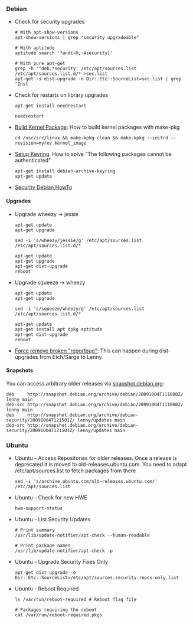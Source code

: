 ### Debian

-   Check for security upgrades

        # With apt-show-versions
        apt-show-versions | grep "security upgradeable"

        # With aptitude
        aptitude search '?and(~U,~Asecurity)'

        # With pure apt-get
        grep -h '^deb.*security' /etc/apt/sources.list /etc/apt/sources.list.d/* >sec.list
        apt-get -s dist-upgrade -o Dir::Etc::SourceList=sec.list | grep ^Inst

-   Check for restarts on library upgrades

        apt-get install needrestart

        needrestart

-   [Build Kernel
    Package](http://delicious.com/redirect?url=http%3A//tldp.org/HOWTO/Wireless-Link-sys-WPC11/x295.html):
    How to build kernel packages with make-pkg

        cd /usr/src/linux && make-kpkg clean && make-kpkg --initrd --revision=myrev kernel_image

-   [Setup
    Keyring](http://changelog.complete.org/archives/496-how-to-solve-the-following-packages-cannot-be-authenticated):
    How to solve "The following packages cannot be authenticated"

        apt-get install debian-archive-keyring
        apt-get update

-   [Security Debian
    HowTo](https://www.debian.org/doc/manuals/securing-debian-howto/ch4.de.html)

#### Upgrades

-   Upgrade wheezy -\> jessie

        apt-get update
        apt-get upgrade

        sed -i 's/wheezy/jessie/g' /etc/apt/sources.list /etc/apt/sources.list.d/*

        apt-get update
        apt-get upgrade
        apt-get dist-upgrade
        reboot

-   Upgrade squeeze -\> wheezy

        apt-get update
        apt-get upgrade

        sed -i 's/squeeze/wheezy/g' /etc/apt/sources.list /etc/apt/sources.list.d/*

        apt-get update
        apt-get install apt dpkg aptitude
        apt-get dist-upgrade
        reboot

-   [Force remove broken
    "reportbug"](http://forums.debian.net/viewtopic.php?f=17&t=40109):
    This can happen during dist-upgrades from Etch/Sarge to Lenny.

#### Snapshots

You can access arbitrary older releases via
[snapshot.debian.org](http://snapshot.debian.org/):

    deb     http://snapshot.debian.org/archive/debian/20091004T111800Z/ lenny main
    deb-src http://snapshot.debian.org/archive/debian/20091004T111800Z/ lenny main
    deb     http://snapshot.debian.org/archive/debian-security/20091004T121501Z/ lenny/updates main
    deb-src http://snapshot.debian.org/archive/debian-security/20091004T121501Z/ lenny/updates main

### Ubuntu

-   Ubuntu - Access Repositories for older releases. Once a release is
    deprecated it is moved to old-releases.ubuntu.com. You need to adapt
    /etc/apt/sources.list to fetch packages from there

        sed -i 's/archive.ubuntu.com/old-releases.ubuntu.com/' /etc/apt/sources.list

-   Ubuntu - Check for new HWE

        hwe-support-status

-   Ubuntu - List Security Updates

        # Print summary
        /usr/lib/update-notifier/apt-check --human-readable

        # Print package names
        /usr/lib/update-notifier/apt-check -p

-   Ubuntu - Upgrade Security Fixes Only

        apt-get dist-upgrade -o Dir::Etc::SourceList=/etc/apt/sources.security.repos.only.list

-   Ubuntu - Reboot Required

        ls /var/run/reboot-required # Reboot flag file

        # Packages requiring the reboot
        cat /var/run/reboot-required.pkgs

